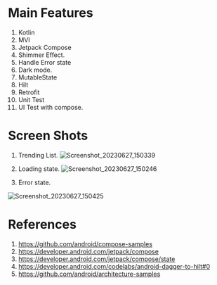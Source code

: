 
# Main Features
1. Kotlin
2. MVI
3. Jetpack Compose
4. Shimmer Effect.
5. Handle Error state
6. Dark mode.
7. MutableState
8. Hilt
9. Retrofit
10. Unit Test
11. UI Test with compose.

# Screen Shots
1. Trending List.
   ![Screenshot_20230627_150339](https://github.com/elesdody5/TrendingGitRepositories/assets/37310898/779dac7e-90a6-4344-984c-3b511d0f5e39)

   
2. Loading state.
![Screenshot_20230627_150246](https://github.com/elesdody5/TrendingGitRepositories/assets/37310898/006dd6f5-beb8-458c-b9a9-824672ac6d7a)

3. Error state.
   
![Screenshot_20230627_150425](https://github.com/elesdody5/TrendingGitRepositories/assets/37310898/818554df-b73e-421f-8056-27d2b9fc7438)





# References
1. https://github.com/android/compose-samples
1. https://developer.android.com/jetpack/compose
1. https://developer.android.com/jetpack/compose/state
2. https://developer.android.com/codelabs/android-dagger-to-hilt#0
3. https://github.com/android/architecture-samples


